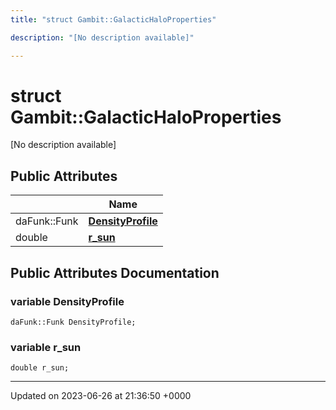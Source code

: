 ```yaml
---
title: "struct Gambit::GalacticHaloProperties"

description: "[No description available]"

---
```


# struct Gambit::GalacticHaloProperties



[No description available]

## Public Attributes

|                | Name           |
| -------------- | -------------- |
| daFunk::Funk | **[DensityProfile](/documentation/code/classes/structgambit_1_1galactichaloproperties/#variable-densityprofile)**  |
| double | **[r_sun](/documentation/code/classes/structgambit_1_1galactichaloproperties/#variable-r-sun)**  |

## Public Attributes Documentation

### variable DensityProfile

```
daFunk::Funk DensityProfile;
```


### variable r_sun

```
double r_sun;
```


-------------------------------

Updated on 2023-06-26 at 21:36:50 +0000